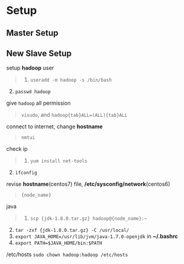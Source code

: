 # Setup

## Master Setup



## New Slave Setup

setup **hadoop** user
> 1. `useradd -m hadoop -s /bin/bash`
2. `passwd hadoop`

give `hadoop` all permission
> `visudo`, and `hadoop{tab}ALL=(ALL){tab}ALL`

connect to internet, change **hostname**
> `nmtui`

check ip
> 1. `yum install net-tools`
2. `ifconfig`

revise **hostname**(centos7) file, **/etc/sysconfig/network**(centos6)
> `{node_name}`

java
>1. `scp {jdk-1.8.0.tar.gz} hadoop@{node_name}:~`
2. `tar -zxf {jdk-1.8.0.tar.gz} -C /usr/local/`
2. `export JAVA_HOME=/usr/lib/jvm/java-1.7.0-openjdk` in **~/.bashrc**
3. `export PATH=$JAVA_HOME/bin:$PATH`

/etc/hosts
`sudo chown hadoop:hadoop /etc/hosts`
